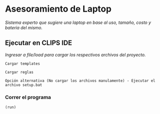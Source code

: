 ﻿# Asesoramiento de Laptop

_Sistema experto que sugiere una laptop en base al uso, tamaño, costo y bateria del mismo._

## Ejecutar en CLIPS IDE 

_Ingresar a file/load para cargar los respectivos archivos del proyecto._

``` 
Cargar templates 
```

``` 
Cargar reglas 
```

``` 
Opción alternativa (No cargar los archivos manulamente) - Ejecutar el archivo setup.bat 
```

### Correr el programa 

```
(run)
```

